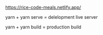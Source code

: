 https://rice-code-meals.netlify.app/

yarn + yarn serve = delelopment live server

yarn + yarn build = production build
